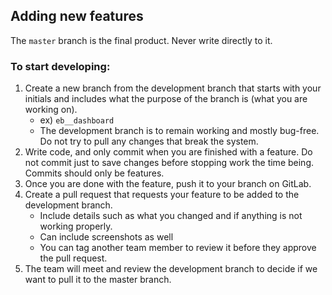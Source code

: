 ## Adding new features
The `master` branch is the final product. Never write directly to it.

### To start developing:

1. Create a new branch from the development branch that starts with your initials and includes what the purpose of the branch is (what you are working on).
    - ex) `eb__dashboard`
    - The development branch is to remain working and mostly bug-free. Do not try to pull any changes that break the system.
1. Write code, and only commit when you are finished with a feature. Do not commit just to save changes before stopping work the time being. Commits should only be features.
1. Once you are done with the feature, push it to your branch on GitLab.
1. Create a pull request that requests your feature to be added to the development branch.
    - Include details such as what you changed and if anything is not working properly. 
    - Can include screenshots as well
    - You can tag another team member to review it before they approve the pull request.
1. The team will meet and review the development branch to decide if we want to pull it to the master branch.